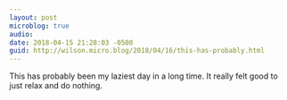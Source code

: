 ```yaml
---
layout: post
microblog: true
audio: 
date: 2018-04-15 21:28:03 -0500
guid: http://wilson.micro.blog/2018/04/16/this-has-probably.html
---
```

This has probably been my laziest day in a long time. It really felt good to just relax and do nothing. 
